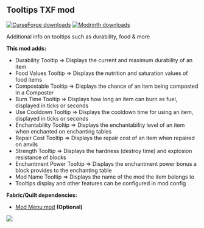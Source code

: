 <h2><strong>Tooltips TXF mod</strong></h2>
<p><a href="https://www.curseforge.com/minecraft/mc-mods/tooltips-txf"><img src="https://cf.way2muchnoise.eu/full_1168149_downloads.svg?badge_style=flat" alt="CurseForge downloads" /></a> <a href="https://modrinth.com/mod/tooltips-txf"><img src="https://img.shields.io/badge/dynamic/json?color=2d2d2d&amp;colorA=17b85a&amp;style=flat-square&amp;label=&amp;suffix= downloads&amp;query=downloads&amp;url=https://api.modrinth.com/v2/project/RJXFHzQ1&amp;logo=modrinth&amp;logoColor=2d2d2d" alt="Modrinth downloads" /></a></p>

Additional info on tooltips such as durability, food & more

<strong>This mod adds:</strong>

- Durability Tooltip => Displays the current and maximum durability of an item
- Food Values Tooltip => Displays the nutrition and saturation values of food items
- Compostable Tooltip => Displays the chance of an item being composted in a Composter
- Burn Time Tooltip => Displays how long an item can burn as fuel, displayed in ticks or seconds
- Use Cooldown Tooltip => Displays the cooldown time for using an item, displayed in ticks or seconds
- Enchantability Tooltip => Displays the enchantability level of an item when enchanted on enchanting tables
- Repair Cost Tooltip => Displays the repair cost of an item when repaired on anvils
- Strength Tooltip => Displays the hardness (destroy time) and explosion resistance of blocks
- Enchantment Power Tooltip => Displays the enchantment power bonus a block provides to the enchanting table
- Mod Name Tooltip => Displays the name of the mod the item belongs to
- Tooltips display and other features can be configured in mod config

<strong>Fabric/Quilt dependencies:</strong>

- <a href="https://modrinth.com/mod/modmenu" target="_blank">Mod Menu mod</a> <strong>(Optional)</strong>

<img src="https://cdn.modrinth.com/data/RJXFHzQ1/images/f056ea3f5a5ee00565f54fb42f2f9b56b2e0aa6b.png">